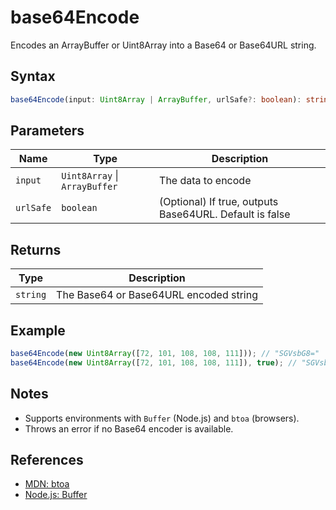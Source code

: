# base64Encode

Encodes an ArrayBuffer or Uint8Array into a Base64 or Base64URL string.

## Syntax

```typescript
base64Encode(input: Uint8Array | ArrayBuffer, urlSafe?: boolean): string
```

## Parameters

| Name        | Type                        | Description                                             |
| ----------- | --------------------------- | ------------------------------------------------------- |
| `input`     | `Uint8Array` \| `ArrayBuffer`  | The data to encode                                      |
| `urlSafe`   | `boolean`                   | (Optional) If true, outputs Base64URL. Default is false |

## Returns

| Type       | Description                          |
| ---------- | ------------------------------------ |
| `string`   | The Base64 or Base64URL encoded string |

## Example
```typescript
base64Encode(new Uint8Array([72, 101, 108, 108, 111])); // "SGVsbG8="
base64Encode(new Uint8Array([72, 101, 108, 108, 111]), true); // "SGVsbG8"
```

## Notes
- Supports environments with `Buffer` (Node.js) and `btoa` (browsers).
- Throws an error if no Base64 encoder is available.

## References
- [MDN: btoa](https://developer.mozilla.org/en-US/docs/Web/API/btoa)
- [Node.js: Buffer](https://nodejs.org/api/buffer.html)